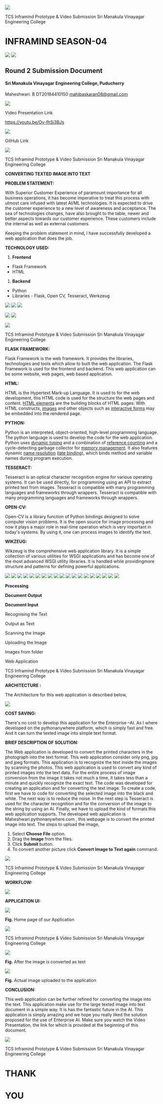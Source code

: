 ![](readme/image1.jpg)

TCS Inframind Prototype &amp; Video Submission Sri Manakula Vinayagar Engineering College

# **INFRAMIND SEASON-04**

![](image2.jpg) ![](image3.jpg)

## **Round 2 Submission Document**

#### Sri Manakula Vinayagar Engineering College, Puducherry

Maheshwari. B DT20184410150 [mahibaskaran08@gmail.com](mailto:mahibaskaran08@gmail.com)

![](image4.jpg)

Video Presentation Link

https://youtu.be/Oy-fhSi3BJs

![](image5.jpg)

GitHub Link

![](RackMultipart20210221-4-1f17f6m_html_90895f27accc7f60.gif)

TCS Inframind Prototype &amp; Video Submission Sri Manakula Vinayagar Engineering College

**CONVERTING TEXTED IMAGE INTO TEXT**

**PROBLEM STATEMENT:**

With Superior Customer Experience of paramount importance for all business operations, it has become imperative to treat this process with utmost care infused with latest AI/ML technologies. It is expected to drive the customer experience to a new level of awareness and acceptance. The sea of technologies changes, have also brought to the table, newer and better aspects towards our customer experience. These customers include the internal as well as external customers.

Keeping the problem statement in mind, I have successfully developed a web application that does the job.

**TECHNOLOGY USED:**

1. **Frontend**

- Flask Framework
- HTML

1. **Backend**

- Python
- Libraries - Flask, Open CV, Tesseract, Werkzeug

![](RackMultipart20210221-4-1f17f6m_html_6b3aab1f3a9ecf95.png) ![](RackMultipart20210221-4-1f17f6m_html_326feb410bb7e30c.png) ![](RackMultipart20210221-4-1f17f6m_html_dd820b1d279dfb64.png)

![](RackMultipart20210221-4-1f17f6m_html_4cb5f143c21bd3d1.png) ![](RackMultipart20210221-4-1f17f6m_html_daf53550fed22a4f.png)

![](RackMultipart20210221-4-1f17f6m_html_306902097c34052b.gif)

TCS Inframind Prototype &amp; Video Submission Sri Manakula Vinayagar Engineering College

**FLASK FRAMEWORK:**

Flask Framework is the web framework. It provides the libraries, technologies and tools which allow to built the web application. The Flask Framework is used for the frontend and backend. This web application can be some website, web pages, web based application.

**HTML:**

HTML is the Hypertext Mark-up Language. It is used to for the web development, this HTML code is used for the structure the web pages and content. [HTML elements](https://en.wikipedia.org/wiki/HTML_element) are the building blocks of HTML pages. With HTML constructs, [images](https://en.wikipedia.org/wiki/HTML_element#Images_and_objects) and other objects such as [interactive forms](https://en.wikipedia.org/wiki/Fieldset) may be embedded into the rendered page.

**PYTHON:**

Python is an interpreted, object-oriented, high-level programming language. The python language is used to develop the code for the web application. Python uses [dynamic typing](https://en.wikipedia.org/wiki/Dynamic_typing) and a combination of [reference counting](https://en.wikipedia.org/wiki/Reference_counting) and a cycle-detecting garbage collector for [memory management](https://en.wikipedia.org/wiki/Memory_management).  It also features dynamic [name resolution](https://en.wikipedia.org/wiki/Name_resolution_(programming_languages)) ([late binding](https://en.wikipedia.org/wiki/Late_binding)), which binds method and variable names during program execution.

**TESSERACT:**

Tesseract is an optical character recognition engine for various operating systems. It can be used directly, for programming using an API to extract printed text from images. Tesseract is compatible with many programming languages and frameworks through wrappers. Tesseract is compatible with many programming languages and frameworks through wrappers.

**OPEN-CV:**

Open-CV is a library function of Python  bindings designed to solve computer vision problems. It is the open source for image processing and now it plays a major role in real-time operation which is very important in today&#39;s systems. By using it, one can process images to identify the text.

**WIKZEUG:**

Wikzeug is the comprehensive web application library. It is a simple collection of various utilities for WSGI applications and has become one of the most advanced WSGI utility libraries. It is handled while providingmore structure and patterns for defining powerful applications.

![](RackMultipart20210221-4-1f17f6m_html_1e804a2bd876832d.gif) ![](RackMultipart20210221-4-1f17f6m_html_dc3f64548fc4aa71.gif) ![](RackMultipart20210221-4-1f17f6m_html_dc3f64548fc4aa71.gif) ![](RackMultipart20210221-4-1f17f6m_html_3d3ff3e4b0afb192.gif) ![](RackMultipart20210221-4-1f17f6m_html_7b6e0798f0b833d3.gif) ![](RackMultipart20210221-4-1f17f6m_html_cd9e6e74ddd627a3.gif) ![](RackMultipart20210221-4-1f17f6m_html_e83aa042b48b37ad.gif) ![](RackMultipart20210221-4-1f17f6m_html_e20de81dc59d7f8f.gif) ![](RackMultipart20210221-4-1f17f6m_html_f994ef59ff9457d2.gif) ![](RackMultipart20210221-4-1f17f6m_html_f994ef59ff9457d2.gif) ![](RackMultipart20210221-4-1f17f6m_html_b0ee60a1b501f183.gif) ![](RackMultipart20210221-4-1f17f6m_html_d4c89179794704.gif) ![](RackMultipart20210221-4-1f17f6m_html_28a85c341cb248b3.gif) ![](RackMultipart20210221-4-1f17f6m_html_7b740cd89b418d7b.gif) ![](RackMultipart20210221-4-1f17f6m_html_a71aab36782711c3.gif) ![](RackMultipart20210221-4-1f17f6m_html_cddfc47e1b6b5f6b.gif) ![](RackMultipart20210221-4-1f17f6m_html_e8f452f178840594.gif) ![](RackMultipart20210221-4-1f17f6m_html_6543dab956189985.gif) ![](RackMultipart20210221-4-1f17f6m_html_b9342246ed85f5c9.gif)

**Processing**

**Document Output**

**Document Input**

Recognising the Text

Output as Text

Scanning the Image

Uploading the Image

Images from folder

Web Application

TCS Inframind Prototype &amp; Video Submission Sri Manakula Vinayagar Engineering College

**ARCHITECTURE :**

The Architecture for this web application is described below,

![](RackMultipart20210221-4-1f17f6m_html_11e4aad8ae74e572.png)

**COST SAVING:**

There&#39;s no cost to develop this application for the Enterprise –AI. As I where developed on the pythonanywhere platform, which is simply fast and free. And it can turn the texted image into simple text format.

**BRIEF DESCRIPTION OF SOLUTION:**

The Web application is developed to convert the printed characters in the photograph into the text format. This web application consider only png, jpg and jpeg formats. This application is to recognize the text inside the images by scanning the photos. This web application is used to convert any kind of printed images into the text data. For the entire process of image conversion from the image it takes not much a time, it takes less than a minute and quickly recognize the exact text. The code was developed for creating an application and for converting the text image. To create a code, first we have to code for converting the selected image into the black and white. The next way is to reduce the noise. In the next step is Tesseract is used for the character recognition and for the conversion of the image to the string by using an AI. Finally, we have to upload the kind of formats this web application supports. The developed web application is Maheshwari.pythonanywhere.com , this webpage is to convert the printed image into text. The steps to upload the image,

1. Select **Choose File** option.
2. Drag the **Image** from the files.
3. Click **Submit** button.
4. To convert another picture click **Convert Image to Text again** command.

![](RackMultipart20210221-4-1f17f6m_html_dc09bf1a70dfbe74.gif)

TCS Inframind Prototype &amp; Video Submission Sri Manakula Vinayagar Engineering College

**WORKFLOW:**

![](RackMultipart20210221-4-1f17f6m_html_770aba383af378ff.png)

**APPLICATION UI:**

![](RackMultipart20210221-4-1f17f6m_html_95912c6e4f024056.png)

**Fig.** Home page of our Application

![](RackMultipart20210221-4-1f17f6m_html_fdda7e967cdde75.gif)

TCS Inframind Prototype &amp; Video Submission Sri Manakula Vinayagar Engineering College

![](RackMultipart20210221-4-1f17f6m_html_7654f791b53a829a.png)

**Fig.** After the image is converted as text

![](readme/test.jpg)

**Fig.** Actual image uploaded to the application

**CONCLUSION:**

This web application can be further refined for converting the image into the text. This application make use for the large texted image into text document in a simple way. It is has the fantastic future in the AI. This application is simply amazing and we hope you really liked the solution proposed for the use of Enterprise AI. Make sure you watch the Video Presentation, the link for which is provided at the beginning of this document.

![](RackMultipart20210221-4-1f17f6m_html_cef163aca088473b.gif)

TCS Inframind Prototype &amp; Video Submission Sri Manakula Vinayagar Engineering College

# THANK

# YOU
